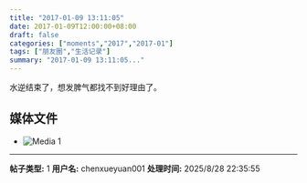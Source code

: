 ```yaml
---
title: "2017-01-09 13:11:05"
date: 2017-01-09T12:00:00+08:00
draft: false
categories: ["moments","2017","2017-01"]
tags: ["朋友圈","生活记录"]
summary: "2017-01-09 13:11:05..."
---
```


水逆结束了，想发脾气都找不到好理由了。

## 媒体文件

- ![Media 1](/Moments/photos/2017-01-09/201701091311050.jpg)

---

**帖子类型:** 1
**用户名:** chenxueyuan001
**处理时间:** 2025/8/28 22:35:55
